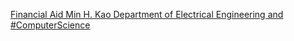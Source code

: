 [Financial Aid   Min H. Kao Department of Electrical Engineering and #ComputerScience](https://qi.tc/qi/119510)
